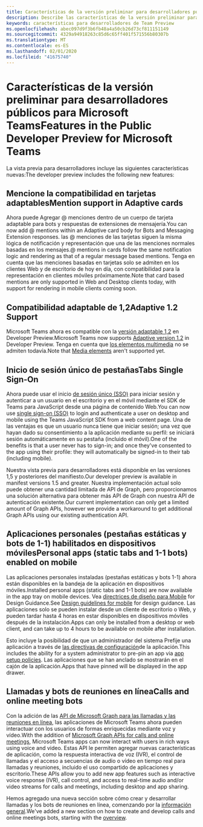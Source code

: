 ```yaml
---
title: Características de la versión preliminar para desarrolladores públicos
description: Describe las características de la versión preliminar para desarrolladores públicos de Microsoft Teams.
keywords: características para desarrolladores de Team Preview
ms.openlocfilehash: abec097d9f3b6fb48a4a50cb26d73cf811151149
ms.sourcegitcommit: 4329a94918263c85d6c65ff401f571556b80307b
ms.translationtype: MT
ms.contentlocale: es-ES
ms.lasthandoff: 02/01/2020
ms.locfileid: "41675740"
---
```

# <a name="features-in-the-public-developer-preview-for-microsoft-teams"></a><span data-ttu-id="57100-104">Características de la versión preliminar para desarrolladores públicos para Microsoft Teams</span><span class="sxs-lookup"><span data-stu-id="57100-104">Features in the Public Developer Preview for Microsoft Teams</span></span>

<span data-ttu-id="57100-105">La vista previa para desarrolladores incluye las siguientes características nuevas:</span><span class="sxs-lookup"><span data-stu-id="57100-105">The developer preview includes the following new features:</span></span>

## <a name="mention-support-in-adaptive-cards"></a><span data-ttu-id="57100-106">Mencione la compatibilidad en tarjetas adaptables</span><span class="sxs-lookup"><span data-stu-id="57100-106">Mention support in Adaptive cards</span></span>

<span data-ttu-id="57100-107">Ahora puede Agregar @ menciones dentro de un cuerpo de tarjeta adaptable para bots y respuestas de extensiones de mensajería.</span><span class="sxs-lookup"><span data-stu-id="57100-107">You can now add @ mentions within an Adaptive card body for Bots and Messaging Extension responses.</span></span> <span data-ttu-id="57100-108">las @ menciones de las tarjetas siguen la misma lógica de notificación y representación que una de las menciones normales basadas en los mensajes.</span><span class="sxs-lookup"><span data-stu-id="57100-108">@ mentions in cards follow the same notification logic and rendering as that of a regular message based mentions.</span></span> <span data-ttu-id="57100-109">Tenga en cuenta que las menciones basadas en tarjetas solo se admiten en los clientes Web y de escritorio de hoy en día, con compatibilidad para la representación en clientes móviles próximamente.</span><span class="sxs-lookup"><span data-stu-id="57100-109">Note that card based mentions are only supported in Web and Desktop clients today, with support for rendering in mobile clients coming soon.</span></span>

## <a name="adaptive-12-support"></a><span data-ttu-id="57100-110">Compatibilidad adaptable de 1,2</span><span class="sxs-lookup"><span data-stu-id="57100-110">Adaptive 1.2 Support</span></span>

<span data-ttu-id="57100-111">Microsoft Teams ahora es compatible con la [versión adaptable 1,2](https://github.com/microsoft/AdaptiveCards/releases/tag/v1.2.0) en Developer Preview.</span><span class="sxs-lookup"><span data-stu-id="57100-111">Microsoft Teams now supports [Adaptive version 1.2](https://github.com/microsoft/AdaptiveCards/releases/tag/v1.2.0) in Developer Preview.</span></span> <span data-ttu-id="57100-112">Tenga en cuenta que [los elementos multimedia](https://adaptivecards.io/explorer/Media.html) no se admiten todavía.</span><span class="sxs-lookup"><span data-stu-id="57100-112">Note that [Media elements](https://adaptivecards.io/explorer/Media.html) aren't supported yet.</span></span>

## <a name="tabs-single-sign-on"></a><span data-ttu-id="57100-113">Inicio de sesión único de pestañas</span><span class="sxs-lookup"><span data-stu-id="57100-113">Tabs Single Sign-On</span></span>

<span data-ttu-id="57100-114">Ahora puede usar el inicio [de sesión único (SSO)](~/tabs/how-to/authentication/auth-aad-sso.md) para iniciar sesión y autenticar a un usuario en el escritorio y en el móvil mediante el SDK de Teams para JavaScript desde una página de contenido Web.</span><span class="sxs-lookup"><span data-stu-id="57100-114">You can now use [single sign-on (SSO)](~/tabs/how-to/authentication/auth-aad-sso.md) to login and authenticate a user on desktop and mobile using the Teams JavaScript SDK from a web content page.</span></span> <span data-ttu-id="57100-115">Una de las ventajas es que un usuario nunca tiene que iniciar sesión; una vez que hayan dado su consentimiento a la aplicación mediante su perfil: se iniciará sesión automáticamente en su pestaña (incluido el móvil).</span><span class="sxs-lookup"><span data-stu-id="57100-115">One of the benefits is that a user never has to sign-in; and once they've consented to the app using their profile: they will automatically be signed-in to their tab (including mobile).</span></span>

<span data-ttu-id="57100-116">Nuestra vista previa para desarrolladores está disponible en las versiones 1,5 y posteriores del manifiesto.</span><span class="sxs-lookup"><span data-stu-id="57100-116">Our developer preview is available in manifest versions 1.5 and greater.</span></span> <span data-ttu-id="57100-117">Nuestra implementación actual solo puede obtener una cantidad limitada de API de Graph, pero proporcionamos una solución alternativa para obtener más API de Graph con nuestra API de autenticación existente.</span><span class="sxs-lookup"><span data-stu-id="57100-117">Our current implementation can only get a limited amount of Graph APIs, however we provide a workaround to get additional Graph APIs using our existing authentication API.</span></span>

## <a name="personal-apps-static-tabs-and-1-1-bots-enabled-on-mobile"></a><span data-ttu-id="57100-118">Aplicaciones personales (pestañas estáticas y bots de 1-1) habilitados en dispositivos móviles</span><span class="sxs-lookup"><span data-stu-id="57100-118">Personal apps (static tabs and 1-1 bots) enabled on mobile</span></span>

<span data-ttu-id="57100-119">Las aplicaciones personales instaladas (pestañas estáticas y bots 1-1) ahora están disponibles en la bandeja de la aplicación en dispositivos móviles.</span><span class="sxs-lookup"><span data-stu-id="57100-119">Installed personal apps (static tabs and 1-1 bots) are now available in the app tray on mobile devices.</span></span> <span data-ttu-id="57100-120">Vea [directrices de diseño para Mobile](~/tabs/design/tabs-mobile.md) for Design Guidance.</span><span class="sxs-lookup"><span data-stu-id="57100-120">See [Design guidelines for mobile](~/tabs/design/tabs-mobile.md) for design guidance.</span></span> <span data-ttu-id="57100-121">Las aplicaciones solo se pueden instalar desde un cliente de escritorio o Web, y pueden tardar hasta 4 horas en estar disponibles en dispositivos móviles después de la instalación.</span><span class="sxs-lookup"><span data-stu-id="57100-121">Apps can only be installed from a desktop or web client, and can take up to 4 hours to be available on mobile after installation.</span></span>

<span data-ttu-id="57100-122">Esto incluye la posibilidad de que un administrador del sistema Prefije una aplicación a través de [las directivas de configuración](/microsoftteams/teams-app-setup-policies)de la aplicación.</span><span class="sxs-lookup"><span data-stu-id="57100-122">This includes the ability for a system administrator to pre-pin an app via [app setup policies](/microsoftteams/teams-app-setup-policies).</span></span> <span data-ttu-id="57100-123">Las aplicaciones que se han anclado se mostrarán en el cajón de la aplicación.</span><span class="sxs-lookup"><span data-stu-id="57100-123">Apps that have pinned will be displayed in the app drawer.</span></span>

## <a name="calls-and-online-meeting-bots"></a><span data-ttu-id="57100-124">Llamadas y bots de reuniones en línea</span><span class="sxs-lookup"><span data-stu-id="57100-124">Calls and online meeting bots</span></span>

<span data-ttu-id="57100-125">Con la adición de las [API de Microsoft Graph para las llamadas y las reuniones en línea](/graph/api/resources/communications-api-overview?view=graph-rest-beta), las aplicaciones de Microsoft Teams ahora pueden interactuar con los usuarios de formas enriquecidas mediante voz y vídeo.</span><span class="sxs-lookup"><span data-stu-id="57100-125">With the addition of [Microsoft Graph APIs for calls and online meetings](/graph/api/resources/communications-api-overview?view=graph-rest-beta), Microsoft Teams apps can now interact with users in rich ways using voice and video.</span></span> <span data-ttu-id="57100-126">Estas API le permiten agregar nuevas características de aplicación, como la respuesta interactiva de voz (IVR), el control de llamadas y el acceso a secuencias de audio o vídeo en tiempo real para llamadas y reuniones, incluido el uso compartido de aplicaciones y escritorio.</span><span class="sxs-lookup"><span data-stu-id="57100-126">These APIs allow you to add new app features such as interactive voice response (IVR), call control, and access to real-time audio and/or video streams for calls and meetings, including desktop and app sharing.</span></span>

<span data-ttu-id="57100-127">Hemos agregado una nueva sección sobre cómo crear y desarrollar llamadas y los bots de reuniones en línea, comenzando por la [información general](~/bots/calls-and-meetings/calls-meetings-bots-overview.md).</span><span class="sxs-lookup"><span data-stu-id="57100-127">We've added a new section on how to create and develop calls and online meetings bots, starting with the [overview](~/bots/calls-and-meetings/calls-meetings-bots-overview.md).</span></span>
